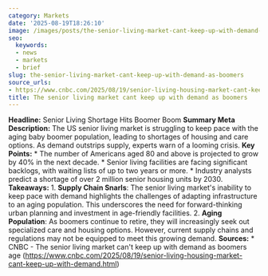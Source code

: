 ```yaml
---
category: Markets
date: '2025-08-19T18:26:10'
image: /images/posts/the-senior-living-market-cant-keep-up-with-demand-as-boomers.jpg
seo:
  keywords:
  - news
  - markets
  - brief
slug: the-senior-living-market-cant-keep-up-with-demand-as-boomers
source_urls:
- https://www.cnbc.com/2025/08/19/senior-living-housing-market-cant-keep-up-with-demand.html
title: The senior living market cant keep up with demand as boomers
---
```


**Headline:** Senior Living Shortage Hits Boomer Boom  **Summary Meta Description:** The US senior living market is struggling to keep pace with the aging baby boomer population, leading to shortages of housing and care options. As demand outstrips supply, experts warn of a looming crisis.  **Key Points:**  * The number of Americans aged 80 and above is projected to grow by 40% in the next decade. * Senior living facilities are facing significant backlogs, with waiting lists of up to two years or more. * Industry analysts predict a shortage of over 2 million senior housing units by 2030.  **Takeaways:**  1. **Supply Chain Snarls**: The senior living market's inability to keep pace with demand highlights the challenges of adapting infrastructure to an aging population. This underscores the need for forward-thinking urban planning and investment in age-friendly facilities. 2. **Aging Population**: As boomers continue to retire, they will increasingly seek out specialized care and housing options. However, current supply chains and regulations may not be equipped to meet this growing demand.  **Sources:**  * CNBC - The senior living market can't keep up with demand as boomers age (https://www.cnbc.com/2025/08/19/senior-living-housing-market-cant-keep-up-with-demand.html)